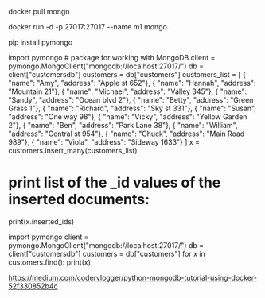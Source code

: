 docker pull mongo

docker run -d -p 27017:27017 --name m1 mongo

pip install pymongo

import pymongo  # package for working with MongoDB
client = pymongo.MongoClient("mongodb://localhost:27017/")
db = client["customersdb"]
customers = db["customers"]
customers_list = [
  { "name": "Amy", "address": "Apple st 652"},
  { "name": "Hannah", "address": "Mountain 21"},
  { "name": "Michael", "address": "Valley 345"},
  { "name": "Sandy", "address": "Ocean blvd 2"},
  { "name": "Betty", "address": "Green Grass 1"},
  { "name": "Richard", "address": "Sky st 331"},
  { "name": "Susan", "address": "One way 98"},
  { "name": "Vicky", "address": "Yellow Garden 2"},
  { "name": "Ben", "address": "Park Lane 38"},
  { "name": "William", "address": "Central st 954"},
  { "name": "Chuck", "address": "Main Road 989"},
  { "name": "Viola", "address": "Sideway 1633"}
]
x = customers.insert_many(customers_list)
# print list of the _id values of the inserted documents:
print(x.inserted_ids)

import pymongo
client = pymongo.MongoClient("mongodb://localhost:27017/")
db = client["customersdb"]
customers = db["customers"]
for x in customers.find():
    print(x)


https://medium.com/codervlogger/python-mongodb-tutorial-using-docker-52f330852b4c
